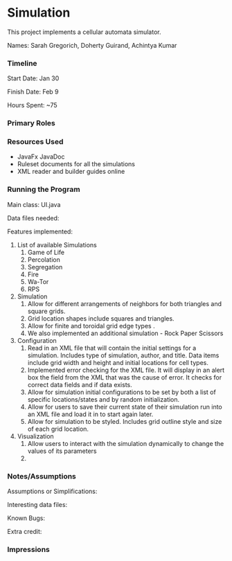 Simulation
====

This project implements a cellular automata simulator.

Names: Sarah Gregorich, Doherty Guirand, Achintya Kumar

### Timeline

Start Date: Jan 30

Finish Date: Feb 9

Hours Spent: ~75

### Primary Roles


### Resources Used
- JavaFx JavaDoc
- Ruleset documents for all the simulations
- XML reader and builder guides online

### Running the Program

Main class: UI.java

Data files needed: 

Features implemented:
1.  List of available Simulations
    1. Game of Life
    2. Percolation
    3. Segregation
    4. Fire
    5. Wa-Tor
    6. RPS
3. Simulation
    1. Allow for different arrangements of neighbors for both triangles and square grids.
    2. Grid location shapes include squares and triangles. 
    3. Allow for finite and toroidal grid edge types .
    4. We also implemented an additional simulation - Rock Paper Scissors
4. Configuration
    1. Read in an XML file that will contain the initial settings for a simulation.
    Includes type of simulation, author, and title. Data items include grid width
    and height and initial locations for cell types. 
    2. Implemented error checking for the XML file. It will display in an alert
    box the field from the XML that was the cause of error. It checks for correct
    data fields and if data exists. 
    3. Allow for simulation initial configurations to be set by both a list
    of specific locations/states and by random initialization.
    4. Allow for users to save their current state of their simulation run into
    an XML file and load it in to start again later. 
    5. Allow for simulation to be styled. Includes grid outline style and size
    of each grid location.
5. Visualization
    1. Allow users to interact with the simulation dynamically to change the values of its parameters
    2. 


### Notes/Assumptions

Assumptions or Simplifications: 

Interesting data files:

Known Bugs:

Extra credit:


### Impressions

